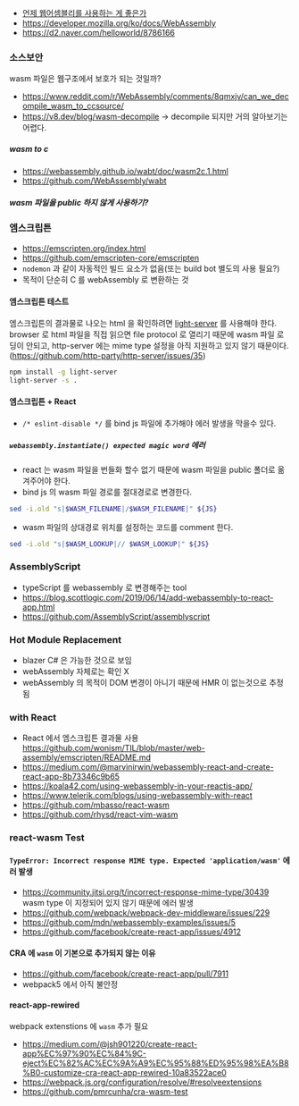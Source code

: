 * [언제 웹어셈블리를 사용하는 게 좋은가](https://engineering.huiseoul.com/%EC%9E%90%EB%B0%94%EC%8A%A4%ED%81%AC%EB%A6%BD%ED%8A%B8%EB%8A%94-%EC%96%B4%EB%96%BB%EA%B2%8C-%EC%9E%91%EB%8F%99%ED%95%98%EB%8A%94%EA%B0%80-%EC%9B%B9%EC%96%B4%EC%85%88%EB%B8%94%EB%A6%AC%EC%99%80%EC%9D%98-%EB%B9%84%EA%B5%90-%EC%96%B8%EC%A0%9C-%EC%9B%B9%EC%96%B4%EC%85%88%EB%B8%94%EB%A6%AC%EB%A5%BC-%EC%82%AC%EC%9A%A9%ED%95%98%EB%8A%94-%EA%B2%8C-%EC%A2%8B%EC%9D%80%EA%B0%80-cf48a576ca3)
* https://developer.mozilla.org/ko/docs/WebAssembly
* https://d2.naver.com/helloworld/8786166

### 소스보안
wasm 파일은 웹구조에서 보호가 되는 것일까?
* https://www.reddit.com/r/WebAssembly/comments/8qmxjv/can_we_decompile_wasm_to_ccsource/
* https://v8.dev/blog/wasm-decompile → decompile 되지만 거의 알아보기는 어렵다.

##### wasm to c
* https://webassembly.github.io/wabt/doc/wasm2c.1.html
* https://github.com/WebAssembly/wabt

##### wasm 파일을 public 하지 않게 사용하기?

### 엠스크립튼
* https://emscripten.org/index.html
* https://github.com/emscripten-core/emscripten
* `nodemon` 과 같이 자동적인 빌드 요소가 없음(또는 build bot 별도의 사용 필요?)
* 목적이 단순히 C 를 webAssembly 로 변환하는 것

#### 엠스크립튼 테스트
엠스크립튼의 결과물로 나오는 html 을 확인하려면 [light-server](https://github.com/txchen/light-server) 를 사용해야 한다.
browser 로 html 파일을 직접 읽으면 file protocol 로 열리기 때문에 wasm 파일 로딩이 안되고,
http-server 에는 mime type 설정을 아직 지원하고 있지 않기 때문이다. (https://github.com/http-party/http-server/issues/35)

```sh
npm install -g light-server
light-server -s .
```

#### 엠스크립튼 + React
* `/* eslint-disable */` 를 bind js 파일에 추가해야 에러 발생을 막을수 있다.

##### `webassembly.instantiate() expected magic word` 에러
* react 는 wasm 파일을 번들화 할수 없기 때문에 wasm 파일을 public 폴더로 옮겨주어야 한다.
* bind js 의 wasm 파일 경로를 절대경로로 변경한다.
```sh
sed -i.old "s|$WASM_FILENAME|/$WASM_FILENAME|" ${JS}
```
* wasm 파일의 상대경로 위치를 설정하는 코드를 comment 한다.
```sh
sed -i.old "s|$WASM_LOOKUP|// $WASM_LOOKUP|" ${JS}
``` 

### AssemblyScript
* typeScript 를 webassembly 로 변경해주는 tool
* https://blog.scottlogic.com/2019/06/14/add-webassembly-to-react-app.html
* https://github.com/AssemblyScript/assemblyscript

### Hot Module Replacement
* blazer C# 은 가능한 것으로 보임
* webAssembly 자체로는 확인 X
* webAssembly 의 목적이 DOM 변경이 아니기 때문에 HMR 이 없는것으로 추정됨

### with React
* React 에서 엠스크립튼 결과물 사용 https://github.com/wonism/TIL/blob/master/web-assembly/emscripten/README.md
* https://medium.com/@marvinirwin/webassembly-react-and-create-react-app-8b73346c9b65
* https://koala42.com/using-webassembly-in-your-reactjs-app/
* https://www.telerik.com/blogs/using-webassembly-with-react
* https://github.com/mbasso/react-wasm
* https://github.com/rhysd/react-vim-wasm

### react-wasm Test
#### `TypeError: Incorrect response MIME type. Expected 'application/wasm'` 에러 발생
* https://community.jitsi.org/t/incorrect-response-mime-type/30439 wasm type 이 지정되어 있지 않기 때문에 에러 발생
* https://github.com/webpack/webpack-dev-middleware/issues/229
* https://github.com/mdn/webassembly-examples/issues/5
* https://github.com/facebook/create-react-app/issues/4912

#### CRA 에 `wasm` 이 기본으로 추가되지 않는 이유
* https://github.com/facebook/create-react-app/pull/7911
* webpack5 에서 아직 불안정

#### react-app-rewired
webpack extenstions 에 `wasm` 추가 필요
* https://medium.com/@jsh901220/create-react-app%EC%97%90%EC%84%9C-eject%EC%82%AC%EC%9A%A9%EC%95%88%ED%95%98%EA%B8%B0-customize-cra-react-app-rewired-10a83522ace0
* https://webpack.js.org/configuration/resolve/#resolveextensions
* https://github.com/pmrcunha/cra-wasm-test
